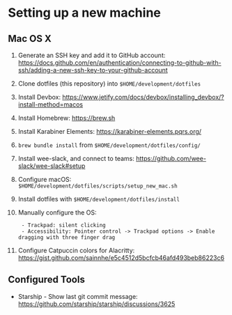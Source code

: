 # Setting up a new machine

## Mac OS X

1. Generate an SSH key and add it to GitHub account: https://docs.github.com/en/authentication/connecting-to-github-with-ssh/adding-a-new-ssh-key-to-your-github-account
1. Clone dotfiles (this repository) into `$HOME/development/dotfiles`

1. Install Devbox: https://www.jetify.com/docs/devbox/installing_devbox/?install-method=macos
1. Install Homebrew: https://brew.sh
1. Install Karabiner Elements: https://karabiner-elements.pqrs.org/
1. `brew bundle install` from `$HOME/development/dotfiles/config/`
1. Install wee-slack, and connect to teams: https://github.com/wee-slack/wee-slack#setup

1. Configure macOS: `$HOME/development/dotfiles/scripts/setup_new_mac.sh`
1. Install dotfiles with `$HOME/development/dotfiles/install`
1. Manually configure the OS:

        - Trackpad: silent clicking
        - Accessibility: Pointer control -> Trackpad options -> Enable dragging with three finger drag

1. Configure Catpuccin colors for Alacritty: https://gist.github.com/sainnhe/e5c4512d5bcfcb46afd493beb86223c6

## Configured Tools
- Starship - Show last git commit message: https://github.com/starship/starship/discussions/3625
